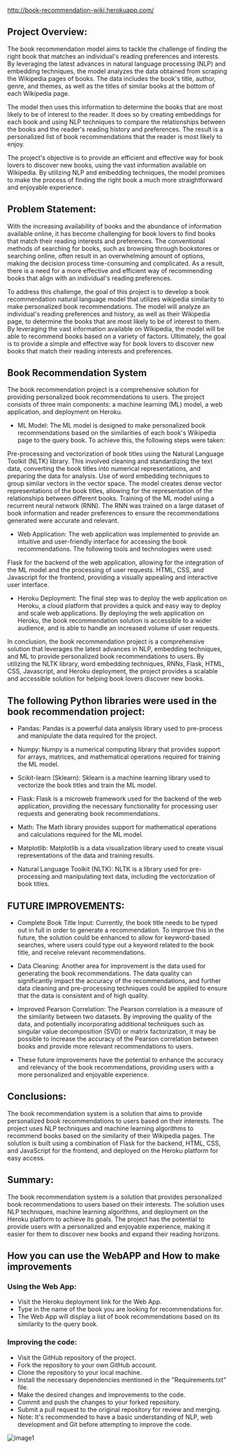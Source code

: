 http://book-recommendation-wiki.herokuapp.com/

## Project Overview:

The book recommendation model aims to tackle the challenge of finding the right book that matches an individual's reading preferences and interests. By leveraging the latest advances in natural language processing (NLP) and embedding techniques, the model analyzes the data obtained from scraping the Wikipedia pages of books. The data includes the book's title, author, genre, and themes, as well as the titles of similar books at the bottom of each Wikipedia page.

The model then uses this information to determine the books that are most likely to be of interest to the reader. It does so by creating embeddings for each book and using NLP techniques to compare the relationships between the books and the reader's reading history and preferences. The result is a personalized list of book recommendations that the reader is most likely to enjoy.

The project's objective is to provide an efficient and effective way for book lovers to discover new books, using the vast information available on Wikipedia. By utilizing NLP and embedding techniques, the model promises to make the process of finding the right book a much more straightforward and enjoyable experience.


## Problem Statement:

With the increasing availability of books and the abundance of information available online, it has become challenging for book lovers to find books that match their reading interests and preferences. The conventional methods of searching for books, such as browsing through bookstores or searching online, often result in an overwhelming amount of options, making the decision process time-consuming and complicated. As a result, there is a need for a more effective and efficient way of recommending books that align with an individual's reading preferences.

To address this challenge, the goal of this project is to develop a book recommendation natural language model that utilizes wikipedia similarity to make personalized book recommendations. The model will analyze an individual's reading preferences and history, as well as their Wikipedia page, to determine the books that are most likely to be of interest to them. By leveraging the vast information available on Wikipedia, the model will be able to recommend books based on a variety of factors. Ultimately, the goal is to provide a simple and effective way for book lovers to discover new books that match their reading interests and preferences.



## Book Recommendation System

The book recommendation project is a comprehensive solution for providing personalized book recommendations to users. The project consists of three main components: a machine learning (ML) model, a web application, and deployment on Heroku.

- ML Model: The ML model is designed to make personalized book recommendations based on the similarities of each book's Wikipedia page to the query book. To achieve this, the following steps were taken:

Pre-processing and vectorization of book titles using the Natural Language Toolkit (NLTK) library. This involved cleaning and standardizing the text data, converting the book titles into numerical representations, and preparing the data for analysis.
Use of word embedding techniques to group similar vectors in the vector space. The model creates dense vector representations of the book titles, allowing for the representation of the relationships between different books.
Training of the ML model using a recurrent neural network (RNN). The RNN was trained on a large dataset of book information and reader preferences to ensure the recommendations generated were accurate and relevant.
- Web Application: The web application was implemented to provide an intuitive and user-friendly interface for accessing the book recommendations. The following tools and technologies were used:

Flask for the backend of the web application, allowing for the integration of the ML model and the processing of user requests.
HTML, CSS, and Javascript for the frontend, providing a visually appealing and interactive user interface.
- Heroku Deployment: The final step was to deploy the web application on Heroku, a cloud platform that provides a quick and easy way to deploy and scale web applications. By deploying the web application on Heroku, the book recommendation solution is accessible to a wider audience, and is able to handle an increased volume of user requests.

In conclusion, the book recommendation project is a comprehensive solution that leverages the latest advances in NLP, embedding techniques, and ML to provide personalized book recommendations to users. By utilizing the NLTK library, word embedding techniques, RNNs, Flask, HTML, CSS, Javascript, and Heroku deployment, the project provides a scalable and accessible solution for helping book lovers discover new books.


 ## The following Python libraries were used in the book recommendation project:

- Pandas: Pandas is a powerful data analysis library used to pre-process and manipulate the data required for the project.

- Numpy: Numpy is a numerical computing library that provides support for arrays, matrices, and mathematical operations required for training the ML model.

- Scikit-learn (Sklearn): Sklearn is a machine learning library used to vectorize the book titles and train the ML model.

- Flask: Flask is a microweb framework used for the backend of the web application, providing the necessary functionality for processing user requests and generating book recommendations.

- Math: The Math library provides support for mathematical operations and calculations required for the ML model.

- Matplotlib: Matplotlib is a data visualization library used to create visual representations of the data and training results.

- Natural Language Toolkit (NLTK): NLTK is a library used for pre-processing and manipulating text data, including the vectorization of book titles.

## FUTURE IMPROVEMENTS:

- Complete Book Title Input: Currently, the book title needs to be typed out in full in order to generate a recommendation. To improve this in the future, the solution could be enhanced to allow for keyword-based searches, where users could type out a keyword related to the book title, and receive relevant recommendations.

- Data Cleaning: Another area for improvement is the data used for generating the book recommendations. The data quality can significantly impact the accuracy of the recommendations, and further data cleaning and pre-processing techniques could be applied to ensure that the data is consistent and of high quality.

- Improved Pearson Correlation: The Pearson correlation is a measure of the similarity between two datasets. By improving the quality of the data, and potentially incorporating additional techniques such as singular value decomposition (SVD) or matrix factorization, it may be possible to increase the accuracy of the Pearson correlation between books and provide more relevant recommendations to users.

- These future improvements have the potential to enhance the accuracy and relevancy of the book recommendations, providing users with a more personalized and enjoyable experience.

## Conclusions:

The book recommendation system is a solution that aims to provide personalized book recommendations to users based on their interests. The project uses NLP techniques and machine learning algorithms to recommend books based on the similarity of their Wikipedia pages. The solution is built using a combination of Flask for the backend, HTML, CSS, and JavaScript for the frontend, and deployed on the Heroku platform for easy access.

## Summary:

The book recommendation system is a solution that provides personalized book recommendations to users based on their interests. The solution uses NLP techniques, machine learning algorithms, and deployment on the Heroku platform to achieve its goals. The project has the potential to provide users with a personalized and enjoyable experience, making it easier for them to discover new books and expand their reading horizons.

## How you can use the WebAPP and How to make improvements

### Using the Web App:

- Visit the Heroku deployment link for the Web App.
- Type in the name of the book you are looking for recommendations for.
- The Web App will display a list of book recommendations based on its similarity to the query book.

### Improving the code:

- Visit the GitHub repository of the project.
- Fork the repository to your own GitHub account.
- Clone the repository to your local machine.
- Install the necessary dependencies mentioned in the "Requirements.txt" file.
- Make the desired changes and improvements to the code.
- Commit and push the changes to your forked repository.
- Submit a pull request to the original repository for review and merging.
- Note: It's recommended to have a basic understanding of NLP, web development and Git before attempting to improve the code.


![image1](https://user-images.githubusercontent.com/90535174/218240959-37a2ac75-71a8-4555-a430-f3d0162373d3.jpg)
